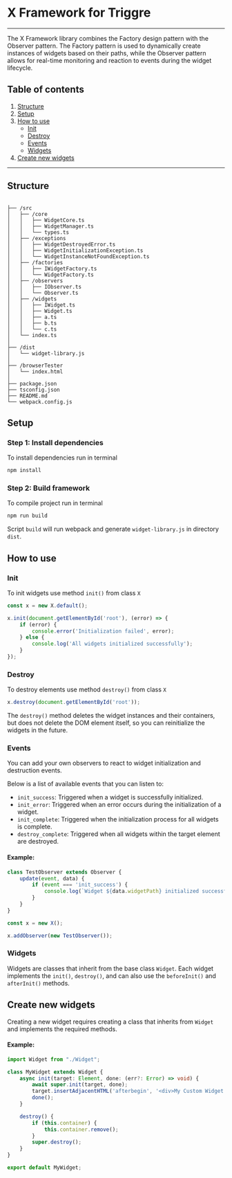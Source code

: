 
# X Framework for Triggre

---
The X Framework library combines the Factory design pattern with the Observer pattern. The Factory pattern is used to dynamically create instances of widgets based on their paths, while the Observer pattern allows for real-time monitoring and reaction to events during the widget lifecycle.

## Table of contents

1. [Structure](#Structure)
2. [Setup](#setup)
3. [How to use](#how-to-use)
    - [Init](#init)
    - [Destroy](#destroy)
    - [Events](#events)
    - [Widgets](#widgets)
4. [Create new widgets](#create-new-widgets)

---

## Structure

```

├── /src
│   ├── /core
│   │   ├── WidgetCore.ts
│   │   ├── WidgetManager.ts
│   │   └── types.ts  
│   ├── /exceptions
│   │   ├── WidgetDestroyedError.ts
│   │   ├── WidgetInitializationException.ts
│   │   └── WidgetInstanceNotFoundException.ts   
│   ├── /factories
│   │   ├── IWidgetFactory.ts
│   │   └── WidgetFactory.ts
│   ├── /observers
│   │   ├── IObserver.ts
│   │   └── Observer.ts     
│   ├── /widgets
│   │   ├── IWidget.ts
│   │   ├── Widget.ts        
│   │   ├── a.ts       
│   │   ├── b.ts       
│   │   └── c.ts          
│   └── index.ts             
│
├── /dist
│   └── widget-library.js    
│
├── /browserTester
│   └── index.html              
│
├── package.json             
├── tsconfig.json
├── README.md                    
└── webpack.config.js        
```

## Setup

### Step 1: Install dependencies

To install dependencies run in terminal

```bash 
npm install
```

### Step 2: Build framework

To compile project run in terminal

```bash 
npm run build
```

Script `build` will run webpack and generate `widget-library.js` in directory `dist`.

## How to use

### Init

To init widgets use method `init()` from class `X`

```typescript
const x = new X.default();

x.init(document.getElementById('root'), (error) => {
    if (error) {
        console.error('Initialization failed', error);
    } else {
        console.log('All widgets initialized successfully');
    }
});
```

### Destroy

To destroy elements use method `destroy()` from class `X`

```typescript
x.destroy(document.getElementById('root'));
```

The `destroy()` method deletes the widget instances and their containers, but does not delete the DOM element itself, so you can reinitialize the widgets in the future.

### Events

You can add your own observers to react to widget initialization and destruction events.

Below is a list of available events that you can listen to:

- `init_success`: Triggered when a widget is successfully initialized.
- `init_error`: Triggered when an error occurs during the initialization of a widget.
- `init_complete`: Triggered when the initialization process for all widgets is complete.
- `destroy_complete`: Triggered when all widgets within the target element are destroyed.

#### Example:

```typescript
class TestObserver extends Observer {
    update(event, data) {
        if (event === 'init_success') {
            console.log(`Widget ${data.widgetPath} initialized successfully`);
        }
    }
}

const x = new X();

x.addObserver(new TestObserver());
```

### Widgets

Widgets are classes that inherit from the base class `Widget`. Each widget implements the `init()`, `destroy()`, and can also use the `beforeInit()` and `afterInit()` methods.

## Create new widgets

Creating a new widget requires creating a class that inherits from `Widget` and implements the required methods.

#### Example:

```typescript
import Widget from "./Widget";

class MyWidget extends Widget {
    async init(target: Element, done: (err?: Error) => void) {
        await super.init(target, done);
        target.insertAdjacentHTML('afterbegin', '<div>My Custom Widget Content</div>');
        done();
    }

    destroy() {
        if (this.container) {
            this.container.remove();
        }
        super.destroy();
    }
}

export default MyWidget;
```